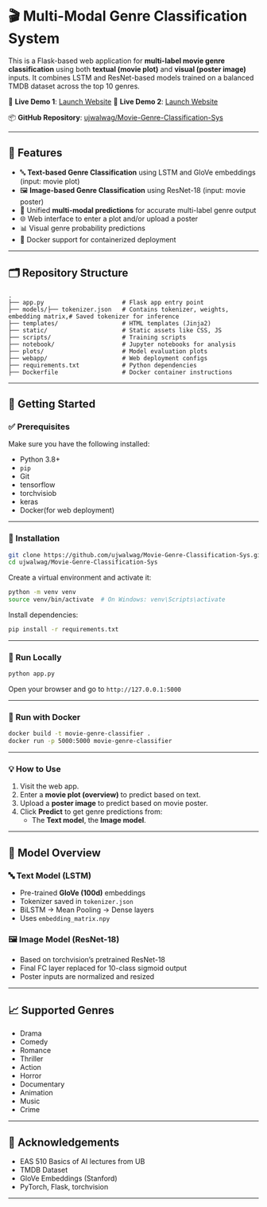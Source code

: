 # 🎬 Multi-Modal Genre Classification System

This is a Flask-based web application for **multi-label movie genre classification** using both **textual (movie plot)** and **visual (poster image)** inputs. It combines LSTM and ResNet-based models trained on a balanced TMDB dataset across the top 10 genres.

🔗 **Live Demo 1**: [Launch Website](https://myapp-284861369113.us-central1.run.app/)
🔗 **Live Demo 2**: [Launch Website](https://movie-genre-classification-sys.onrender.com)


📦 **GitHub Repository**: [ujwalwag/Movie-Genre-Classification-Sys](https://github.com/ujwalwag/Movie-Genre-Classification-Sys.git)

---

## 🧠 Features

- 🔤 **Text-based Genre Classification** using LSTM and GloVe embeddings (input: movie plot)
- 🖼️ **Image-based Genre Classification** using ResNet-18 (input: movie poster)
- 🔀 Unified **multi-modal predictions** for accurate multi-label genre output
- 🌐 Web interface to enter a plot and/or upload a poster
- 📊 Visual genre probability predictions
- 🐳 Docker support for containerized deployment

---

## 🗂️ Repository Structure

```
.
├── app.py                      # Flask app entry point
├── models/├── tokenizer.json   # Contains tokenizer, weights, embedding matrix,# Saved tokenizer for inference
├── templates/                  # HTML templates (Jinja2)
├── static/                     # Static assets like CSS, JS
├── scripts/                    # Training scripts
├── notebook/                   # Jupyter notebooks for analysis
├── plots/                      # Model evaluation plots
├── webapp/                     # Web deployment configs
├── requirements.txt            # Python dependencies
├── Dockerfile                  # Docker container instructions
```

---

## 🚀 Getting Started

### ✅ Prerequisites

Make sure you have the following installed:

- Python 3.8+
- `pip`
- Git
- tensorflow
- torchvisiob
- keras
- Docker(for web deployment)

---

### 🔧 Installation

```bash
git clone https://github.com/ujwalwag/Movie-Genre-Classification-Sys.git
cd ujwalwag/Movie-Genre-Classification-Sys
```

Create a virtual environment and activate it:

```bash
python -m venv venv
source venv/bin/activate  # On Windows: venv\Scripts\activate
```

Install dependencies:

```bash
pip install -r requirements.txt
```

---

### 🧪 Run Locally

```bash
python app.py
```

Open your browser and go to `http://127.0.0.1:5000`

---

### 🐳 Run with Docker

```bash
docker build -t movie-genre-classifier .
docker run -p 5000:5000 movie-genre-classifier
```

---

### 💡 How to Use

1. Visit the web app.
2. Enter a **movie plot (overview)** to predict based on text.
3. Upload a **poster image** to predict based on movie poster.
4. Click **Predict** to get genre predictions from:
   - The **Text model**, the **Image model**.

---

## 🧠 Model Overview

### 🔤 Text Model (LSTM)

- Pre-trained **GloVe (100d)** embeddings
- Tokenizer saved in `tokenizer.json`
- BiLSTM → Mean Pooling → Dense layers
- Uses `embedding_matrix.npy`

### 🖼️ Image Model (ResNet-18)

- Based on torchvision’s pretrained ResNet-18
- Final FC layer replaced for 10-class sigmoid output
- Poster inputs are normalized and resized

---

## 📈 Supported Genres

- Drama
- Comedy
- Romance
- Thriller
- Action
- Horror
- Documentary
- Animation
- Music
- Crime

---

## 🤝 Acknowledgements

- EAS 510 Basics of AI lectures from UB
- TMDB Dataset
- GloVe Embeddings (Stanford)
- PyTorch, Flask, torchvision

---
